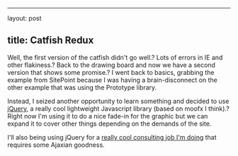 <hr />

<p>layout: post</p>

<h2>title: Catfish Redux</h2>

<p>Well, the first version of the catfish didn't go well.? Lots of errors in IE and other flakiness.? Back to the drawing board and now we have a second version that shows some promise.? I went back to basics, grabbing the example from SitePoint because I was having a brain-disconnect on the other example that was using the Prototype library.</p>

<p>Instead, I seized another opportunity to learn something and decided to use <a href="http://www.jquery.com">jQuery</a>, a really cool lightweight Javascript library (based on moofx I think).? Right now I'm using it to do a nice fade-in for the graphic but we can expand it to cover other things depending on the demands of the site.</p>

<p>I'll also being using jQuery for a <a href="http://www.mustique-island.com">really cool consulting job I'm doing</a> that requires some Ajaxian goodness.</p>
